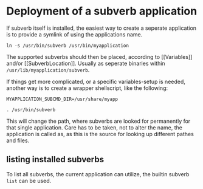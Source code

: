 # Deployment of a subverb application #

If subverb itself is installed, the easiest way to create a seperate
application is to provide a symlink of using the applications name.

	ln -s /usr/bin/subverb /usr/bin/myapplication

The supported subverbs should then be placed, according to
[[Variables]] and/or [[SubverbLocation]]. Usually as seperate
binaries within `/usr/lib/myapplication/subverb`.

If things get more complicated, or a specific variables-setup is needed,
another way is to create a wrapper shellscript, like the following:

	MYAPPLICATION_SUBCMD_DIR=/usr/share/myapp

	. /usr/bin/subverb

This will change the path, where subverbs are looked for permanently
for that single application.
Care has to be taken, not to alter the name, the application is called
as, as this is the source for looking up different pathes and files.

## listing installed subverbs ##

To list all subverbs, the current application can utilize, the builtin
subverb `list` can be used.
